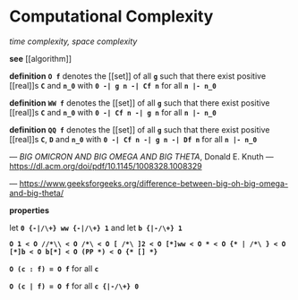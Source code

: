 # Computational Complexity

_time complexity, space complexity_

**see** [[algorithm]]

**definition** **`O f`** denotes the [[set]] of all **`g`** such that there exist positive [[real]]s **`C`** and **`n_0`** with **`0 -| g n -| Cf n`** for all **`n |- n_0`**

**definition** **`WW f`** denotes the [[set]] of all **`g`** such that there exist positive [[real]]s **`C`** and **`n_0`** with **`0 -| Cf n -| g n`** for all **`n |- n_0`**

**definition** **`QQ f`** denotes the [[set]] of all **`g`** such that there exist positive [[real]]s **`C`**, **`D`** and **`n_0`** with **`0 -| Cf n -| g n -| Df n`** for all **`n |- n_0`**

&mdash; _BIG OMICRON AND BIG OMEGA AND BIG THETA_, Donald E. Knuth &mdash; <https://dl.acm.org/doi/pdf/10.1145/1008328.1008329>

&mdash; <https://www.geeksforgeeks.org/difference-between-big-oh-big-omega-and-big-theta/>

**properties**

let **`0 {-|/\+} ww {-|/\+} 1`** and let **`b {|-/\+} 1`**

**`O 1 < O //*\\ < O /*\ < O [ /*\ ]2 < O [*]ww < O * < O {* | /*\ } < O [*]b < O b[*] < O (PP *) < O {* [] *}`**

**`O (c : f) = O f`** for all **`c`**

**`O (c | f) = O f`** for all **`c {|-/\+} 0`**
